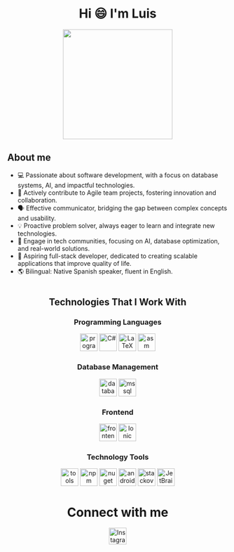 <div align="center">
  <h1>Hi 😄 I'm Luis</h1>
</div>

<div align="center">
  <picture> 
    <img src="https://github.com/7oSkaaa/7oSkaaa/blob/main/Images/Right_Side.gif?raw=true" width="250px">
  </picture>
</div>

<div style="display: flex; justify-content: space-between; align-items: flex-start;">
  <div>
    <h2>About me</h2>
    <ul>
      <li>💻 Passionate about software development, with a focus on database systems, AI, and impactful technologies.</li>
      <li>🚀 Actively contribute to Agile team projects, fostering innovation and collaboration.</li>
      <li>🗣 Effective communicator, bridging the gap between complex concepts and usability.</li>
      <li>💡 Proactive problem solver, always eager to learn and integrate new technologies.</li>
      <li>🔗 Engage in tech communities, focusing on AI, database optimization, and real-world solutions.</li>
      <li>🌟 Aspiring full-stack developer, dedicated to creating scalable applications that improve quality of life.</li>
      <li>🌎 Bilingual: Native Spanish speaker, fluent in English.</li>
    </ul>
  </div>
</div>

<!-- Categories -->
<div align="center">
  <h2>Technologies That I Work With</h2>
  
  <!-- Programming Languages -->
  <h3>Programming Languages</h3>
  <p>
    <img src="https://skillicons.dev/icons?i=java,js,py,ts,cs,go,kotlin" height="40" alt="programming languages" />
    <img src="https://cdn.jsdelivr.net/gh/devicons/devicon/icons/csharp/csharp-original.svg" height="40" alt="C#" />
    <img src="https://cdn.jsdelivr.net/gh/devicons/devicon/icons/latex/latex-original.svg" height="40" alt="LaTeX" />
    <img src="https://encrypted-tbn0.gstatic.com/images?q=tbn:ANd9GcQQdA_2Vi350-blMARDU4bOdXkXaanfyYmPVg&s" alt="asm" width="40" height="40"/>
  </p>

  <!-- Database Management -->
  <h3>Database Management</h3>
  <p>
    <img src="https://skillicons.dev/icons?i=postgres,mysql,mongodb,firebase,supabase" height="40" alt="databases" />
    <img src="https://www.svgrepo.com/show/303229/microsoft-sql-server-logo.svg" alt="mssql" width="40" height="40"/>
  </p>

  <!-- Frontend -->
  <h3>Frontend</h3>
  <p>
    <img src="https://skillicons.dev/icons?i=html,css,react,bootstrap,tailwind" height="40" alt="frontend" />
    <img src="https://cdn.jsdelivr.net/gh/devicons/devicon/icons/ionic/ionic-original.svg" alt="Ionic" width="40" height="40" />
  </p>

  <!-- Technology Tools -->
  <h3>Technology Tools</h3>
  <p>
    <img src="https://skillicons.dev/icons?i=git,docker,github,visualstudio,vscode,androidstudio,gradle,idea,vite" height="40" alt="tools" />
    <img src="https://cdn.jsdelivr.net/gh/devicons/devicon/icons/npm/npm-original-wordmark.svg" height="40" alt="npm" />
    <img src="https://cdn.jsdelivr.net/gh/devicons/devicon/icons/nuget/nuget-original.svg" height="40" alt="nuget" />
    <img src="https://cdn.simpleicons.org/android/3DDC84" height="40" alt="android logo" />
    <img src="https://skillicons.dev/icons?i=stackoverflow" height="40" alt="stackoverflow" />
	<img src="https://cdn.icon-icons.com/icons2/2389/PNG/512/jetbrains_logo_icon_145150.png" height="40" alt="JetBrains">
  </p>
</div>
<div align="center">
  <h1>Connect with me</h1>
  <p align="center">
    <a href="https://instagram.com/luis_mc_1" target="_blank"><img src="https://raw.githubusercontent.com/rahuldkjain/github-profile-readme-generator/master/src/images/icons/Social/instagram.svg" alt="Instagram" height="38" width="40" /></a>
  </p>
</div>

<!--
**LuisMendezTEC/LuisMendezTEC** is a ✨ _special_ ✨ repository because its `README.md` (this file) appears on your GitHub profile.

Here are some ideas to get you started:

- 🔭 I’m currently working on ...
- 🌱 I’m currently learning ...
- 👯 I’m looking to collaborate on ...
- 🤔 I’m looking for help with ...
- 💬 Ask me about ...
- 📫 How to reach me: ...
- 😄 Pronouns: ...
- ⚡ Fun fact: ...
-->
